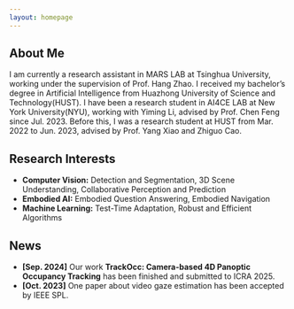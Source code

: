```yaml
---
layout: homepage
---
```


## About Me

I am currently a research assistant in MARS LAB at Tsinghua University, working under the supervision of Prof. Hang Zhao.
I received my bachelor’s degree in Artificial Intelligence from Huazhong University of Science and Technology(HUST). I have been a research student in AI4CE LAB at New York University(NYU), working with Yiming Li, advised by Prof. Chen Feng since Jul. 2023. Before this, I was a research student at HUST from Mar. 2022 to Jun. 2023, advised by Prof. Yang Xiao and Zhiguo Cao.

## Research Interests
- **Computer Vision:** Detection and Segmentation, 3D Scene Understanding, Collaborative Perception and Prediction
- **Embodied AI:** Embodied Question Answering, Embodied Navigation
- **Machine Learning:** Test-Time Adaptation, Robust and Efficient Algorithms

## News

- **[Sep. 2024]** Our work **TrackOcc: Camera-based 4D Panoptic Occupancy Tracking** has been finished and submitted to ICRA 2025.
- **[Oct. 2023]** One paper about video gaze estimation has been accepted by IEEE SPL.
